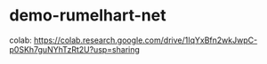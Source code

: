 # demo-rumelhart-net


colab: https://colab.research.google.com/drive/1IqYxBfn2wkJwpC-p0SKh7guNYhTzRt2U?usp=sharing
